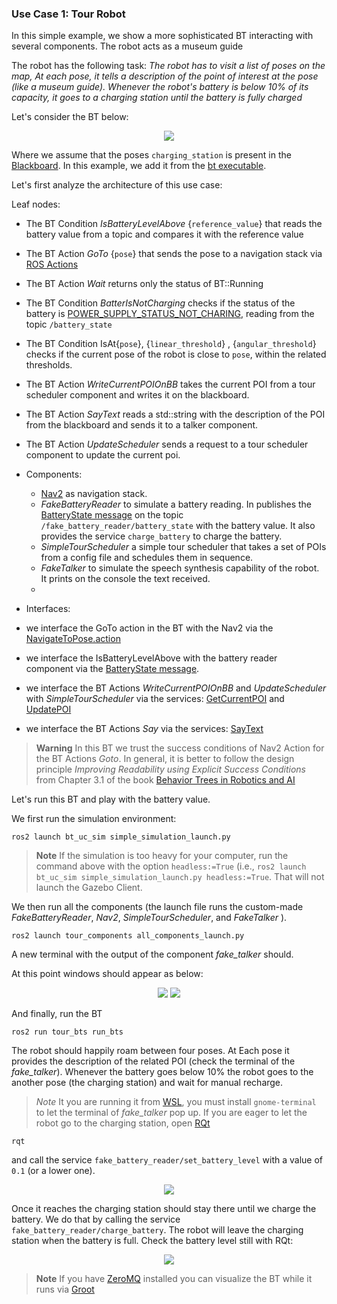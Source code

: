 ### Use Case 1: Tour Robot

In this simple example, we show a more sophisticated BT interacting with several components. The robot acts as a museum guide

The robot has the following task: _The robot has to visit a list of poses on the map, At each pose, it tells a description of the point of interest at the pose (like a museum guide). Whenever the robot's battery is below 10% of its capacity, it goes to a charging station until the battery is fully charged_

Let's consider the BT below:

<p align="center">
  <img src="https://user-images.githubusercontent.com/8132627/192753951-74677ead-4bc9-4b97-bd97-73d5231028cb.png" />
</p>


Where we assume that the poses `charging_station` is present in the [Blackboard](https://www.behaviortree.dev/tutorial_02_basic_ports/). In this example, we add it from the [bt executable](https://github.com/miccol/bt_use_cases/blob/9a66b5e2b1d4705235227096c92303de2baf4724/tour_robot/bts/src/run_bt.cpp#L77).


Let's first analyze the architecture of this use case:

Leaf nodes: 
- The BT Condition _IsBatteryLevelAbove_ {`reference_value`} that reads the battery value from a topic and compares it with the reference value
- The BT Action _GoTo_ {`pose`} that sends the pose to a navigation stack via [ROS Actions](https://docs.ros.org/en/humble/Tutorials/Beginner-CLI-Tools/Understanding-ROS2-Actions/Understanding-ROS2-Actions.html)
- The BT Action _Wait_ returns only the status of BT::Running
- The BT Condition _BatterIsNotCharging_ checks if the status of the battery is [POWER_SUPPLY_STATUS_NOT_CHARING](http://docs.ros.org/en/melodic/api/sensor_msgs/html/msg/BatteryState.html), reading from the topic `/battery_state `
- The BT Condition IsAt{`pose`},
{`linear_threshold`} , {`angular_threshold`} checks if the current pose of the robot is close to `pose`, within the related thresholds.
- The BT Action _WriteCurrentPOIOnBB_ takes the current POI from a tour scheduler component and writes it on the blackboard.
- The BT Action _SayText_ reads a std::string with the description of the POI from the blackboard and sends it to a talker component.
- The BT Action _UpdateScheduler_ sends a request to a tour scheduler component to update the current poi.

- Components: 
  - [Nav2](https://navigation.ros.org/index.html) as navigation stack. 
  - _FakeBatteryReader_ to simulate a battery reading. In publishes the [BatteryState message](https://github.com/ros2/common_interfaces/blob/master/sensor_msgs/msg/BatteryState.msg) on the topic `/fake_battery_reader/battery_state` with the battery value. It also provides the service `charge_battery` to charge the battery.
  - _SimpleTourScheduler_ a simple tour scheduler that takes a set of POIs from a config file and schedules them in sequence.
  - _FakeTalker_ to simulate the speech synthesis capability of the robot. It prints on the console the text received.
  - 
- Interfaces: 
- we interface the GoTo action in the BT with the Nav2 via the [NavigateToPose.action](https://github.com/ros-planning/navigation2/blob/main/nav2_msgs/action/NavigateToPose.action)
- we interface the IsBatteryLevelAbove with the battery reader component via the [BatteryState message](https://github.com/ros2/common_interfaces/blob/master/sensor_msgs/msg/BatteryState.msg).
- we interface the  BT Actions _WriteCurrentPOIOnBB_ and _UpdateScheduler_ with _SimpleTourScheduler_ via the services: [GetCurrentPOI](interfaces/srv/GetCurrentPOI.srv) and [UpdatePOI](interfaces/srv/UpdatePOI.srv)

- we interface the  BT Actions _Say_  via the services: [SayText](interfaces/srv/SayText.srv)
>**Warning**
> In this BT we trust the success conditions of Nav2 Action for the BT Actions _Goto_. In general, it is better to follow the design principle _Improving Readability using Explicit Success Conditions_ from Chapter 3.1 of the book [Behavior Trees in Robotics and AI](https://arxiv.org/pdf/1709.00084.pdf)


Let's run this BT and play with the battery value.

We first run the simulation environment:

```console
ros2 launch bt_uc_sim simple_simulation_launch.py
```

> **Note**
> If the simulation is too heavy for your computer, run the command above with the option `headless:=True` (i.e., `ros2 launch bt_uc_sim simple_simulation_launch.py headless:=True`. That will not launch the Gazebo Client.



We then run all the components (the launch file runs the custom-made _FakeBatteryReader_, _Nav2_,  _SimpleTourScheduler_, and _FakeTalker_ ).
```console
ros2 launch tour_components all_components_launch.py
```

A new terminal with the output of the component _fake_talker_ should.

At this point windows should appear as below:

<p align="center">
  <img src="https://user-images.githubusercontent.com/8132627/192756657-e394730c-5435-4695-b369-afe43c27b93a.png" />
  <img src="https://user-images.githubusercontent.com/8132627/192756952-c7b01c72-fdf4-4578-9268-115877b7a17f.png" />
</p>

And finally, run the BT

```console
ros2 run tour_bts run_bts
```

The robot should happily roam between four poses. At Each pose it provides the description of the related POI (check the terminal of the _fake_talker_). Whenever  the battery goes below 10% the robot goes to the another pose (the charging station) and wait for manual recharge.

> *Note*
> It you are running it from [WSL](https://ubuntu.com/wsl), you must install `gnome-terminal` to let the terminal of _fake_talker_ pop up.
If you are eager to let the robot go to the charging station, open [RQt](https://docs.ros.org/en/humble/Concepts/About-RQt.html)


```console
rqt
```

and call the service `fake_battery_reader/set_battery_level` with a value of `0.1` (or a lower one).

<p align="center">
  <img src="https://user-images.githubusercontent.com/8132627/192758248-3a2a8fb2-c7fe-4b5a-a920-f56bb328ee08.png" />
</p>


Once it reaches the charging station should stay there until we charge the battery. We do that by calling the service `fake_battery_reader/charge_battery`. The robot will leave the charging station when the battery is full.
Check the battery level still with RQt:

<p align="center">
  <img src="https://user-images.githubusercontent.com/8132627/192758765-9253acad-04b1-4ebf-bd4d-fa220524640b.png" />
</p>



> **Note**
>  If you have [ZeroMQ](https://zeromq.org/download/)  installed you can visualize the BT while it runs via  [Groot](https://github.com/BehaviorTree/Groot)
